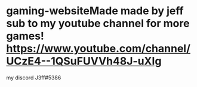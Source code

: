 # gaming-websiteMade made by jeff sub to my youtube channel for more games! https://www.youtube.com/channel/UCzE4--1QSuFUVVh48J-uXIg
my discord J3ff#5386
